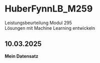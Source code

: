 # HuberFynnLB_M259            
Leistungsbeurteilung Modul 295         
Lösungen mit Machine Learning entwickeln          

## 10.03.2025

**Mein Datensatz**


